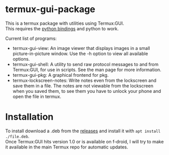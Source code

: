 # termux-gui-package

This is a termux package with utilities using Termux:GUI.  
This requires the [python bindings](https://github.com/tareksander/termux-gui-python-bindings) and python to work.  
  

Current list of programs:
- termux-gui-view: An image viewer that displays images in a small picture-in-picture window. Use the -h option to view all available options.
- termux-gui-shell: A utility to send raw protocol messages to and from Termux:GUI, for use in scripts. See the man page for more information.
- termux-gui-pkg: A graphical frontend for pkg.
- termux-lockscreen-notes: Write notes even from the lockscreen and save them in a file. The notes are not viewable from the lockscreen when you saved them, to see them you have to unlock your phone and open the file in termux.


# Installation

To install download a .deb from the [releases](https://github.com/tareksander/termux-gui-package/releases) and install it with ``apt install ./file.deb``.  
Once Termux:GUI hits version 1.0 or is available on f-droid, I will try to make it available in the main Termux repo for automatic updates.


